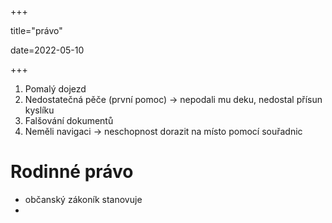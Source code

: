 +++

title="právo"

date=2022-05-10

+++

1. Pomalý dojezd
2. Nedostatečná pěče (první pomoc) $\to$ nepodali mu deku, nedostal přísun kyslíku
3. Falšování dokumentů
4. Neměli navigaci $\to$ neschopnost dorazit na místo pomocí souřadnic

# Rodinné právo

- občanský zákoník stanovuje
- 